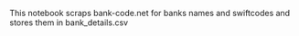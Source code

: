 This notebook scraps bank-code.net for banks names and swiftcodes and stores them in bank_details.csv